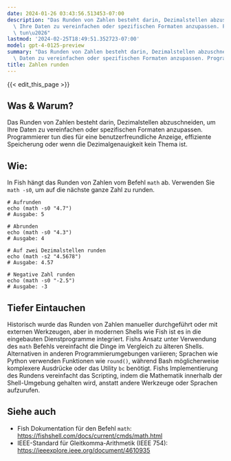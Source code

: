 ```yaml
---
date: 2024-01-26 03:43:56.513453-07:00
description: "Das Runden von Zahlen besteht darin, Dezimalstellen abzuschneiden, um\
  \ Ihre Daten zu vereinfachen oder spezifischen Formaten anzupassen. Programmierer\
  \ tun\u2026"
lastmod: '2024-02-25T18:49:51.352723-07:00'
model: gpt-4-0125-preview
summary: "Das Runden von Zahlen besteht darin, Dezimalstellen abzuschneiden, um Ihre\
  \ Daten zu vereinfachen oder spezifischen Formaten anzupassen. Programmierer tun\u2026"
title: Zahlen runden
---
```


{{< edit_this_page >}}

## Was & Warum?
Das Runden von Zahlen besteht darin, Dezimalstellen abzuschneiden, um Ihre Daten zu vereinfachen oder spezifischen Formaten anzupassen. Programmierer tun dies für eine benutzerfreundliche Anzeige, effiziente Speicherung oder wenn die Dezimalgenauigkeit kein Thema ist.

## Wie:
In Fish hängt das Runden von Zahlen vom Befehl `math` ab. Verwenden Sie `math -s0`, um auf die nächste ganze Zahl zu runden.

```fish
# Aufrunden
echo (math -s0 "4.7")
# Ausgabe: 5

# Abrunden
echo (math -s0 "4.3")
# Ausgabe: 4

# Auf zwei Dezimalstellen runden
echo (math -s2 "4.5678")
# Ausgabe: 4.57

# Negative Zahl runden
echo (math -s0 "-2.5")
# Ausgabe: -3
```

## Tiefer Eintauchen
Historisch wurde das Runden von Zahlen manueller durchgeführt oder mit externen Werkzeugen, aber in modernen Shells wie Fish ist es in die eingebauten Dienstprogramme integriert. Fishs Ansatz unter Verwendung des `math` Befehls vereinfacht die Dinge im Vergleich zu älteren Shells. Alternativen in anderen Programmierumgebungen variieren; Sprachen wie Python verwenden Funktionen wie `round()`, während Bash möglicherweise komplexere Ausdrücke oder das Utility `bc` benötigt. Fishs Implementierung des Rundens vereinfacht das Scripting, indem die Mathematik innerhalb der Shell-Umgebung gehalten wird, anstatt andere Werkzeuge oder Sprachen aufzurufen.

## Siehe auch
- Fish Dokumentation für den Befehl `math`: https://fishshell.com/docs/current/cmds/math.html
- IEEE-Standard für Gleitkomma-Arithmetik (IEEE 754): https://ieeexplore.ieee.org/document/4610935
